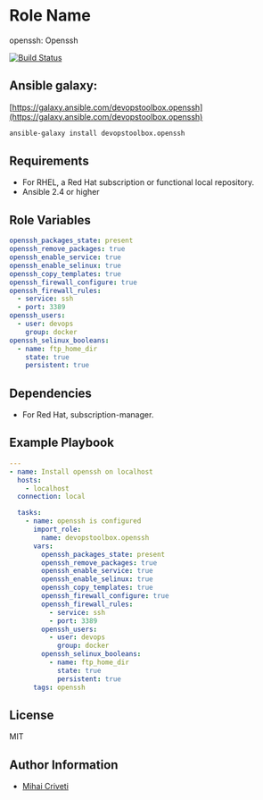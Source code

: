Role Name
=========

openssh: Openssh

[![Build Status](https://travis-ci.org/cmihai-ansible/openssh.svg?branch=master)](https://travis-ci.org/cmihai-ansible/openssh)

Ansible galaxy:
---------------

[https://galaxy.ansible.com/devopstoolbox.openssh](https://galaxy.ansible.com/devopstoolbox.openssh)

```bash
ansible-galaxy install devopstoolbox.openssh
```

Requirements
------------

- For RHEL, a Red Hat subscription or functional local repository.
- Ansible 2.4 or higher

Role Variables
--------------

```yaml
openssh_packages_state: present
openssh_remove_packages: true
openssh_enable_service: true
openssh_enable_selinux: true
openssh_copy_templates: true
openssh_firewall_configure: true
openssh_firewall_rules:
  - service: ssh
  - port: 3389
openssh_users:
  - user: devops
    group: docker
openssh_selinux_booleans:
  - name: ftp_home_dir
    state: true
    persistent: true
```

Dependencies
------------

- For Red Hat, subscription-manager.

Example Playbook
----------------

```yaml
---
- name: Install openssh on localhost
  hosts:
    - localhost
  connection: local

  tasks:
    - name: openssh is configured
      import_role:
        name: devopstoolbox.openssh
      vars:
        openssh_packages_state: present
        openssh_remove_packages: true
        openssh_enable_service: true
        openssh_enable_selinux: true
        openssh_copy_templates: true
        openssh_firewall_configure: true
        openssh_firewall_rules:
          - service: ssh
          - port: 3389
        openssh_users:
          - user: devops
            group: docker
        openssh_selinux_booleans:
          - name: ftp_home_dir
            state: true
            persistent: true
      tags: openssh
```

License
-------

MIT

Author Information
------------------

- [Mihai Criveti](https://www.linkedin.com/in/devopstoolbox.)
